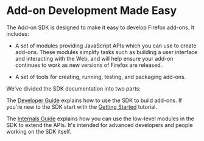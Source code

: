 # Add-on Development Made Easy #

The Add-on SDK is designed to make it easy to develop Firefox add-ons. It
includes:

* A set of modules providing JavaScript APIs which you can
use to create add-ons. These modules simplify tasks such as building a user
interface and interacting with the Web, and will help ensure your add-on
continues to work as new versions of Firefox are released.

* A set of tools for creating, running, testing, and packaging add-ons.

We've divided the SDK documentation into two parts:

The [Developer Guide](/dev-guide/addon-development/about) explains how to use the
SDK to build add-ons. If you're new to the SDK start with the [Getting
 Started](/dev-guide/addon-development/getting-started) tutorial.

The [Internals Guide](/dev-guide/module-development/about) explains how you can
use the low-level modules in the SDK to extend the APIs. It's intended for
advanced developers and people working on the SDK itself.
